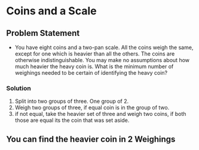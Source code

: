 # Coins and a Scale

## Problem Statement

- You have eight coins and a two-pan scale. All the coins weigh the same, except for one which is heavier than all the others. The coins are otherwise indistinguishable. You may make no assumptions about how much heavier the heavy coin is. What is the minimum number of weighings needed to be certain of identifying the heavy coin?

### Solution
1. Split into two groups of three. One group of 2.
2. Weigh two groups of three, if equal coin is in the group of two.
3. if not equal, take the heavier set of three and weigh two coins, if both those are equal its the coin that was set aside.

## You can find the heavier coin in **2 Weighings**
